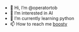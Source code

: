 - 👋 Hi, I’m @operatortob
- 👀 I’m interested in AI
- 🌱 I’m currently learning python
- 📫 How to reach me [boosty](https://boosty.to/operator_tob)

<!---
operatortob/operatortob is a ✨ special ✨ repository because its `README.md` (this file) appears on your GitHub profile.
You can click the Preview link to take a look at your changes.
--->
